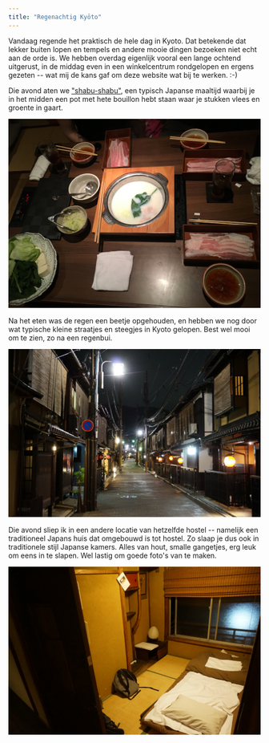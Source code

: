 ```yaml
---
title: "Regenachtig Kyōto"
---
```


Vandaag regende het praktisch de hele dag in Kyoto. Dat betekende dat lekker
buiten lopen en tempels en andere mooie dingen bezoeken niet echt aan de orde is.
We hebben overdag eigenlijk vooral een lange ochtend uitgerust, in de middag even
in een winkelcentrum rondgelopen en ergens gezeten -- wat mij de kans gaf om
deze website wat bij te werken. :-)

Die avond aten we ["shabu-shabu"](https://en.m.wikipedia.org/wiki/Shabu-shabu),
een typisch Japanse maaltijd waarbij je in het midden een pot met hete bouillon
hebt staan waar je stukken vlees en groente in gaart.

![Onze shabu-shabu tafel](/images/day-09/IMG_1673.jpg)

Na het eten was de regen een beetje opgehouden, en hebben we nog door wat
typische kleine straatjes en steegjes in Kyoto gelopen. Best wel mooi om te zien,
zo na een regenbui.

![Steegje in Kyoto na wat regen](/images/day-09/20180524_0006.jpg)

Die avond sliep ik in een andere locatie van hetzelfde hostel -- namelijk een
traditioneel Japans huis dat omgebouwd is tot hostel. Zo slaap je dus ook in
traditionele stijl Japanse kamers. Alles van hout, smalle gangetjes, erg leuk om
eens in te slapen. Wel lastig om goede foto's van te maken.

![Mijn kamer die nacht](/images/day-09/20180524_0028.jpg)
